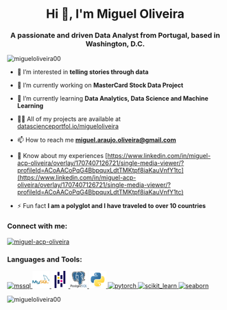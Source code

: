 <h1 align="center">Hi 👋, I'm Miguel Oliveira</h1>
<h3 align="center">A passionate and driven Data Analyst from Portugal, based in Washington, D.C.</h3>

<p align="left"> <img src="https://komarev.com/ghpvc/?username=migueloliveira00&label=Profile%20views&color=0e75b6&style=flat" alt="migueloliveira00" /> </p>

- 👀 I’m interested in **telling stories through data**

- 🔭 I’m currently working on **MasterCard Stock Data Project**

- 🌱 I’m currently learning **Data Analytics, Data Science and Machine Learning**

- 👨‍💻 All of my projects are available at [datascienceportfol.io/migueloliveira](https://www.datascienceportfol.io/migueloliveira)

- 📫 How to reach me **miguel.araujo.oliveira@gmail.com**

- 📄 Know about my experiences [https://www.linkedin.com/in/miguel-acp-oliveira/overlay/1707407126721/single-media-viewer/?profileId=ACoAACoPqG4BbpquxLdtTMKtpf8iaKauVnfY1tc](https://www.linkedin.com/in/miguel-acp-oliveira/overlay/1707407126721/single-media-viewer/?profileId=ACoAACoPqG4BbpquxLdtTMKtpf8iaKauVnfY1tc)

- ⚡ Fun fact **I am a polyglot and I have traveled to over 10 countries**

<h3 align="left">Connect with me:</h3>
<p align="left">
<a href="https://linkedin.com/in/miguel-acp-oliveira" target="blank"><img align="center" src="https://raw.githubusercontent.com/rahuldkjain/github-profile-readme-generator/master/src/images/icons/Social/linked-in-alt.svg" alt="miguel-acp-oliveira" height="30" width="40" /></a>
</p>

<h3 align="left">Languages and Tools:</h3>
<p align="left"> <a href="https://www.microsoft.com/en-us/sql-server" target="_blank" rel="noreferrer"> <img src="https://www.svgrepo.com/show/303229/microsoft-sql-server-logo.svg" alt="mssql" width="40" height="40"/> </a> <a href="https://www.mysql.com/" target="_blank" rel="noreferrer"> <img src="https://raw.githubusercontent.com/devicons/devicon/master/icons/mysql/mysql-original-wordmark.svg" alt="mysql" width="40" height="40"/> </a> <a href="https://pandas.pydata.org/" target="_blank" rel="noreferrer"> <img src="https://raw.githubusercontent.com/devicons/devicon/2ae2a900d2f041da66e950e4d48052658d850630/icons/pandas/pandas-original.svg" alt="pandas" width="40" height="40"/> </a> <a href="https://www.postgresql.org" target="_blank" rel="noreferrer"> <img src="https://raw.githubusercontent.com/devicons/devicon/master/icons/postgresql/postgresql-original-wordmark.svg" alt="postgresql" width="40" height="40"/> </a> <a href="https://www.python.org" target="_blank" rel="noreferrer"> <img src="https://raw.githubusercontent.com/devicons/devicon/master/icons/python/python-original.svg" alt="python" width="40" height="40"/> </a> <a href="https://pytorch.org/" target="_blank" rel="noreferrer"> <img src="https://www.vectorlogo.zone/logos/pytorch/pytorch-icon.svg" alt="pytorch" width="40" height="40"/> </a> <a href="https://scikit-learn.org/" target="_blank" rel="noreferrer"> <img src="https://upload.wikimedia.org/wikipedia/commons/0/05/Scikit_learn_logo_small.svg" alt="scikit_learn" width="40" height="40"/> </a> <a href="https://seaborn.pydata.org/" target="_blank" rel="noreferrer"> <img src="https://seaborn.pydata.org/_images/logo-mark-lightbg.svg" alt="seaborn" width="40" height="40"/> </a> </p>

<p><img align="center" src="https://github-readme-stats.vercel.app/api/top-langs?username=migueloliveira00&show_icons=true&locale=en&layout=compact" alt="migueloliveira00" /></p>
